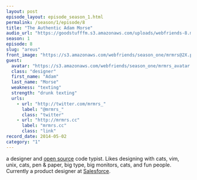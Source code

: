 ```yaml
---
layout: post
episode_layout: episode_season_1.html
permalink: /season/1/episode/8
title: "The Authentic Adam Morse"
audio_url: "https://goodstufffm.s3.amazonaws.com/uploads/webfriends-8.mp3"
season: 1
episode: 8
slug: "areus"
front_image: "https://s3.amazonaws.com/webfriends/season_one/mrmrs@2X.png"
guest:
  avatar: "https://s3.amazonaws.com/webfriends/season_one/mrmrs_avatar.jpg"
  class: "designer"
  first_name: "Adam"
  last_name: "Morse"
  weakness: "texting"
  strength: "drunk texting"
  urls:
    - url: "http://twitter.com/mrmrs_"
      label: "@mrmrs_"
      class: "twitter"
    - url: "http://mrmrs.cc"
      label: "mrmrs.cc"
      class: "link"
record_date: 2014-05-02
category: "1"
---
```

a designer and [open source](https://github.com/mrmrs) code typist. Likes designing with cats, vim, unix, cats, pen & paper, big type, big monitors, cats, and fun people. Currently a product designer at [Salesforce](https://www.salesforce.com).
